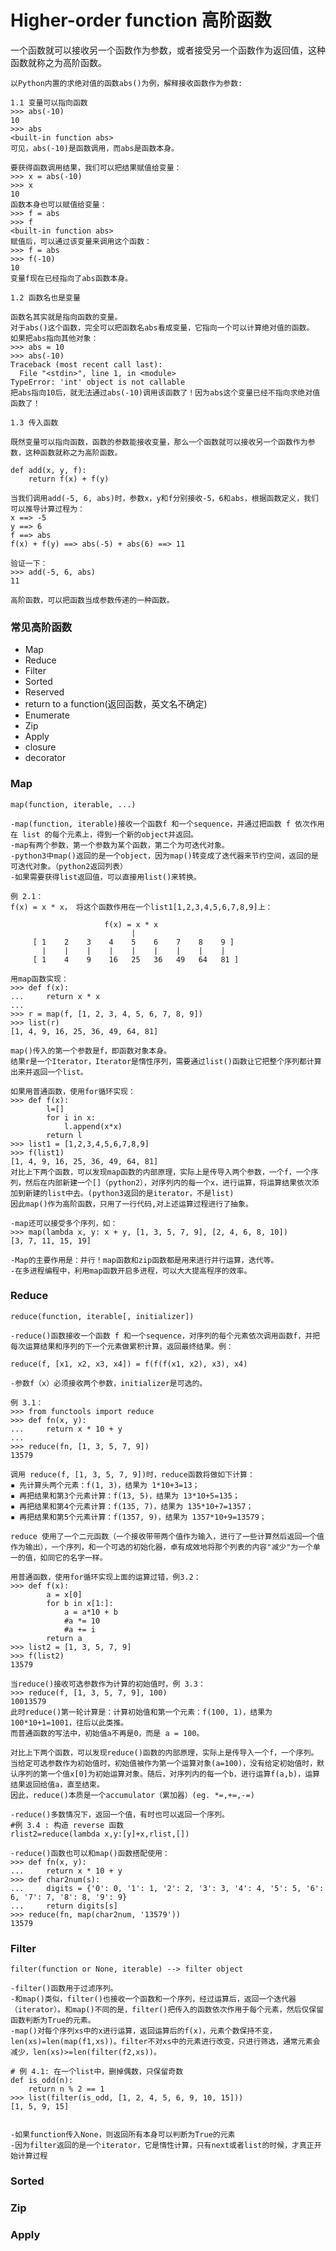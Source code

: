 # Higher-order function 高阶函数

一个函数就可以接收另一个函数作为参数，或者接受另一个函数作为返回值，这种函数就称之为高阶函数。

       
    以Python内置的求绝对值的函数abs()为例，解释接收函数作为参数:
    
    1.1 变量可以指向函数
    >>> abs(-10)
    10
    >>> abs
    <built-in function abs>
    可见，abs(-10)是函数调用，而abs是函数本身。
    
    要获得函数调用结果，我们可以把结果赋值给变量：
    >>> x = abs(-10)
    >>> x
    10    
    函数本身也可以赋值给变量：
    >>> f = abs
    >>> f
    <built-in function abs>
    赋值后，可以通过该变量来调用这个函数：
    >>> f = abs
    >>> f(-10)
    10    
    变量f现在已经指向了abs函数本身。    
    
    1.2 函数名也是变量
    
    函数名其实就是指向函数的变量。   
    对于abs()这个函数，完全可以把函数名abs看成变量，它指向一个可以计算绝对值的函数。    
    如果把abs指向其他对象：
    >>> abs = 10
    >>> abs(-10)
    Traceback (most recent call last):
      File "<stdin>", line 1, in <module>
    TypeError: 'int' object is not callable
    把abs指向10后，就无法通过abs(-10)调用该函数了！因为abs这个变量已经不指向求绝对值函数了！    
    
    1.3 传入函数
    
    既然变量可以指向函数，函数的参数能接收变量，那么一个函数就可以接收另一个函数作为参数，这种函数就称之为高阶函数。
    
    def add(x, y, f):
        return f(x) + f(y)
        
    当我们调用add(-5, 6, abs)时，参数x，y和f分别接收-5，6和abs，根据函数定义，我们可以推导计算过程为：
    x ==> -5
    y ==> 6
    f ==> abs
    f(x) + f(y) ==> abs(-5) + abs(6) ==> 11

    验证一下：
    >>> add(-5, 6, abs)
    11

    高阶函数，可以把函数当成参数传递的一种函数。
    

### 常见高阶函数

  - Map 
  - Reduce 
  - Filter 
  - Sorted 
  - Reserved  
  - return to a function(返回函数，英文名不确定)  
  - Enumerate
  - Zip 
  - Apply
  - closure
  - decorator
  

### Map

    map(function, iterable, ...)

    -map(function, iterable)接收一个函数f 和一个sequence，并通过把函数 f 依次作用在 list 的每个元素上，得到一个新的object并返回。
    -map有两个参数，第一个参数为某个函数，第二个为可迭代对象。
    -python3中map()返回的是一个object，因为map()转变成了迭代器来节约空间，返回的是可迭代对象。（python2返回列表）                                           
    -如果需要获得list返回值，可以直接用list()来转换。 
    
    例 2.1： 
    f(x) = x * x， 将这个函数作用在一个list1[1,2,3,4,5,6,7,8,9]上：
    
                         f(x) = x * x
                               |
         [ 1    2    3    4    5    6    7    8    9 ]
           |    |    |    |    |    |    |    |    |             
         [ 1    4    9    16   25   36   49   64   81 ]
         
    用map函数实现：
    >>> def f(x):
    ...     return x * x
    ...
    >>> r = map(f, [1, 2, 3, 4, 5, 6, 7, 8, 9])
    >>> list(r)
    [1, 4, 9, 16, 25, 36, 49, 64, 81]
    
    map()传入的第一个参数是f，即函数对象本身。
    结果r是一个Iterator，Iterator是惰性序列，需要通过list()函数让它把整个序列都计算出来并返回一个list。     
    
    如果用普通函数，使用for循环实现：
    >>> def f(x):
            l=[]
            for i in x:
                l.append(x*x)
            return l
    >>> list1 = [1,2,3,4,5,6,7,8,9]
    >>> f(list1)
    [1, 4, 9, 16, 25, 36, 49, 64, 81]
    对比上下两个函数，可以发现map函数的内部原理，实际上是传导入两个参数，一个f，一个序列，然后在内部新建一个[]（python2），对序列内的每一个x，进行运算，将运算结果依次添加到新建的list中去。(python3返回的是iterator，不是list)
    因此map()作为高阶函数，只用了一行代码,对上述运算过程进行了抽象。    

    -map还可以接受多个序列，如：
    >>> map(lambda x, y: x + y, [1, 3, 5, 7, 9], [2, 4, 6, 8, 10])
    [3, 7, 11, 15, 19]

    -Map的主要作用是：并行！map函数和zip函数都是用来进行并行运算，迭代等。
    -在多进程编程中，利用map函数开启多进程，可以大大提高程序的效率。


### Reduce
       
    reduce(function, iterable[, initializer])
       
    -reduce()函数接收一个函数 f 和一个sequence，对序列的每个元素依次调用函数f，并把每次运算结果和序列的下一个元素做累积计算，返回最终结果。例：    
    
    reduce(f, [x1, x2, x3, x4]) = f(f(f(x1, x2), x3), x4)    
    
    -参数f（x）必须接收两个参数，initializer是可选的。   

    例 3.1：
    >>> from functools import reduce
    >>> def fn(x, y):
    ...     return x * 10 + y
    ...
    >>> reduce(fn, [1, 3, 5, 7, 9])
    13579    
    
    调用 reduce(f, [1, 3, 5, 7, 9])时，reduce函数将做如下计算：
    ▪ 先计算头两个元素：f(1, 3)，结果为 1*10+3=13；
    ▪ 再把结果和第3个元素计算：f(13, 5)，结果为 13*10+5=135；
    ▪ 再把结果和第4个元素计算：f(135, 7)，结果为 135*10+7=1357；
    ▪ 再把结果和第5个元素计算：f(1357, 9)，结果为 1357*10+9=13579；
    
    reduce 使用了一个二元函数（一个接收带带两个值作为输入，进行了一些计算然后返回一个值作为输出），一个序列，和一个可选的初始化器，卓有成效地将那个列表的内容"减少"为一个单一的值，如同它的名字一样。

    用普通函数，使用for循环实现上面的运算过错，例3.2：
    >>> def f(x):            
            a = x[0]
            for b in x[1:]:
                a = a*10 + b
                #a *= 10 
                #a += i
            return a
    >>> list2 = [1, 3, 5, 7, 9]
    >>> f(list2)
    13579
    
    当reduce()接收可选参数作为计算的初始值时，例 3.3：
    >>> reduce(f, [1, 3, 5, 7, 9], 100)
    10013579
    此时reduce()第一轮计算是：计算初始值和第一个元素：f(100, 1)，结果为 100*10+1=1001，往后以此类推。
    而普通函数的写法中，初始值a不再是0，而是 a = 100。    
        
    对比上下两个函数，可以发现reduce()函数的内部原理，实际上是传导入一个f，一个序列。当给定可选参数作为初始值时，初始值被作为第一个运算对象(a=100)，没有给定初始值时，默认序列的第一个值x[0]为初始运算对象。随后，对序列内的每一个b，进行运算f(a,b)，运算结果返回给值a，直至结束。
    因此，reduce()本质是一个accumulator（累加器）(eg. *=,+=,-=)
    
    -reduce()多数情况下，返回一个值，有时也可以返回一个序列。
    #例 3.4 : 构造 reverse 函数
    rlist2=reduce(lambda x,y:[y]+x,rlist,[])
    
    -reduce()函数也可以和map()函数搭配使用：
    >>> def fn(x, y):
    ...     return x * 10 + y    
    >>> def char2num(s):
    ...     digits = {'0': 0, '1': 1, '2': 2, '3': 3, '4': 4, '5': 5, '6': 6, '7': 7, '8': 8, '9': 9}
    ...     return digits[s]
    >>> reduce(fn, map(char2num, '13579'))
    13579            
         
       

### Filter

    filter(function or None, iterable) --> filter object  
    
    -filter()函数用于过滤序列。
    -和map()类似，filter()也接收一个函数和一个序列，经过运算后，返回一个迭代器（iterator）。和map()不同的是，filter()把传入的函数依次作用于每个元素，然后仅保留函数判断为True的元素。
    -map()对每个序列xs中的x进行运算，返回运算后的f(x)，元素个数保持不变，len(xs)=len(map(f1,xs))。filter不对xs中的元素进行改变，只进行筛选，通常元素会减少，len(xs)>=len(filter(f2,xs))。

    # 例 4.1: 在一个list中，删掉偶数，只保留奇数
    def is_odd(n):
        return n % 2 == 1
    >>> list(filter(is_odd, [1, 2, 4, 5, 6, 9, 10, 15]))
    [1, 5, 9, 15]

    
    -如果function传入None，则返回所有本身可以判断为True的元素
    -因为filter返回的是一个iterator，它是惰性计算，只有next或者list的时候，才真正开始计算过程



### Sorted


### Zip


### Apply
